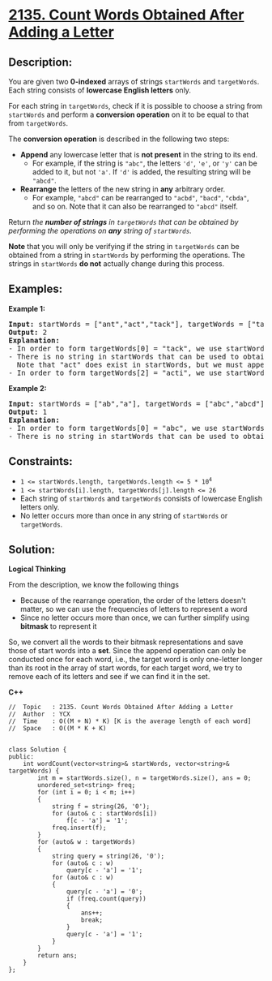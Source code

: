 # [2135. Count Words Obtained After Adding a Letter](https://leetcode.com/problems/count-words-obtained-after-adding-a-letter/)


## Description:

<p>You are given two <strong>0-indexed</strong> arrays of strings <code>startWords</code> and <code>targetWords</code>. Each string consists of <strong>lowercase English letters</strong> only.</p>

<p>For each string in <code>targetWords</code>, check if it is possible to choose a string from <code>startWords</code> and perform a <strong>conversion operation</strong> on it to be equal to that from <code>targetWords</code>.</p>

<p>The <strong>conversion operation</strong> is described in the following two steps:</p>

<ul>
    <li><strong>Append</strong> any lowercase letter that is <strong>not present</strong> in the string to its end.
        <ul>
            <li>For example, if the string is <code>"abc"</code>, the letters <code>'d'</code>, <code>'e'</code>, or <code>'y'</code> can be added to it, but not <code>'a'</code>. If <code>'d'</code> is added, the resulting string will be <code>"abcd"</code>.</li>
        </ul>
    </li>
    <li><strong>Rearrange</strong> the letters of the new string in <strong>any</strong> arbitrary order.
        <ul>
            <li>For example, <code>"abcd"</code> can be rearranged to <code>"acbd"</code>, <code>"bacd"</code>, <code>"cbda"</code>, and so on. Note that it can also be rearranged to <code>"abcd"</code> itself.</li>
        </ul>
    </li>
</ul>

<p>Return <em>the <strong>number of strings</strong> in <code>targetWords</code> that can be obtained by performing the operations on <strong>any</strong> string of <code>startWords</code>.</em></p>

<p><strong>Note</strong> that you will only be verifying if the string in <code>targetWords</code> can be obtained from a string in <code>startWords</code> by performing the operations. The strings in <code>startWords</code> <strong>do not</strong> actually change during this process.</p>


## Examples:

<strong>Example 1:</strong>
<pre>
<strong>Input:</strong> startWords = ["ant","act","tack"], targetWords = ["tack","act","acti"]
<strong>Output:</strong> 2
<strong>Explanation:</strong> 
- In order to form targetWords[0] = "tack", we use startWords[1] = "act", append 'k' to it, and rearrange "actk" to "tack".
- There is no string in startWords that can be used to obtain targetWords[1] = "act".
  Note that "act" does exist in startWords, but we must append one letter to the string before rearranging it.
- In order to form targetWords[2] = "acti", we use startWords[1] = "act", append 'i' to it, and rearrange "acti" to "acti" itself.
</pre>

<strong>Example 2:</strong>
<pre>
<strong>Input:</strong> startWords = ["ab","a"], targetWords = ["abc","abcd"]
<strong>Output:</strong> 1
<strong>Explanation:</strong> 
- In order to form targetWords[0] = "abc", we use startWords[0] = "ab", add 'c' to it, and rearrange it to "abc".
- There is no string in startWords that can be used to obtain targetWords[1] = "abcd".
</pre>


## Constraints:

<ul>
    <li><code>1 &lt;= startWords.length, targetWords.length &lt;= 5 * 10<sup>4</sup></code></li>
    <li><code>1 &lt;= startWords[i].length, targetWords[j].length &lt;= 26</code></li>
    <li>Each string of <code>startWords</code> and <code>targetWords</code> consists of lowercase English letters only.</li>
    <li>No letter occurs more than once in any string of <code>startWords</code> or <code>targetWords</code>.</li>
</ul>


## Solution:

<strong>Logical Thinking</strong>
<p>From the description, we know the following things</p>

<ul>
    <li>Because of the rearrange operation, the order of the letters doesn't matter, so we can use the frequencies of letters to represent a word</li>
    <li>Since no letter occurs more than once, we can further simplify using <strong>bitmask</strong> to represent it</li>
</ul>

<p>So, we convert all the words to their bitmask representations and save those of start words into a <strong>set</strong>. Since the append operation can only be conducted once for each word, i.e., the target word is only one-letter longer than its root in the array of start words, for each target word, we try to remove each of its letters and see if we can find it in the set.</p> 


<strong>C++</strong>

```
//  Topic   : 2135. Count Words Obtained After Adding a Letter
//  Author  : YCX
//  Time    : O((M + N) * K) [K is the average length of each word]
//  Space   : O((M * K + K)


class Solution {
public:
    int wordCount(vector<string>& startWords, vector<string>& targetWords) {
        int m = startWords.size(), n = targetWords.size(), ans = 0;
        unordered_set<string> freq;
        for (int i = 0; i < m; i++)
        {
            string f = string(26, '0');
            for (auto& c : startWords[i])
                f[c - 'a'] = '1';
            freq.insert(f);
        }
        for (auto& w : targetWords)
        {
            string query = string(26, '0');
            for (auto& c : w)
                query[c - 'a'] = '1';
            for (auto& c : w)
            {
                query[c - 'a'] = '0';
                if (freq.count(query))
                {
                    ans++;
                    break;
                }
                query[c - 'a'] = '1';
            }
        }
        return ans;
    }
};
```